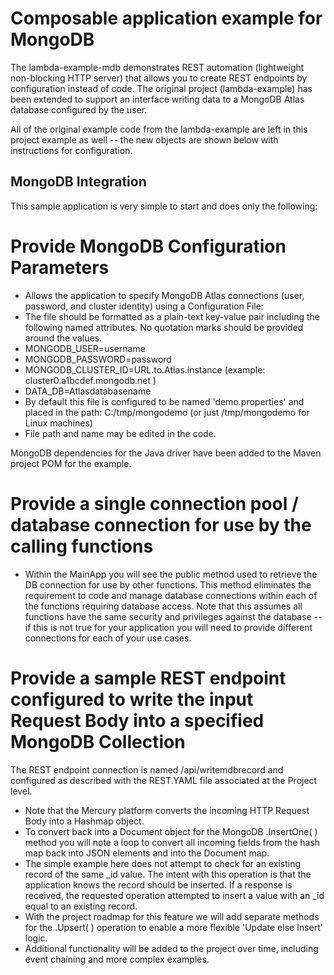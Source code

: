 # Composable application example for MongoDB

The lambda-example-mdb demonstrates REST automation (lightweight non-blocking HTTP server) that allows you
to create REST endpoints by configuration instead of code.  The original project (lambda-example) has been extended to support an interface writing data to a MongoDB Atlas database configured by the user.

All of the original example code from the lambda-example are left in this project example as well -- the new objects are shown below with instructions for configuration.

## MongoDB Integration

This sample application is very simple to start and does only the following:

# Provide MongoDB Configuration Parameters
- Allows the application to specify MongoDB Atlas connections (user, password, and cluster identity) using a Configuration File:
-   The file should be formatted as a plain-text key-value pair including the following named attributes.  No quotation marks should be provided around the values.
-   MONGODB_USER=username
-   MONGODB_PASSWORD=password
-   MONGODB_CLUSTER_ID=URL.to.Atlas.instance  (example: cluster0.a1bcdef.mongodb.net )
-   DATA_DB=Atlasdatabasename
-   By default this file is configured to be named 'demo.properties' and placed in the path: C:/tmp/mongodemo (or just /tmp/mongodemo for Linux machines)
-   File path and name may be edited in the code.

MongoDB dependencies for the Java driver have been added to the Maven project POM for the example.

# Provide a single connection pool / database connection for use by the calling functions
- Within the MainApp you will see the public method used to retrieve the DB connection for use by other functions.  This method eliminates the requirement to code and manage database connections within each of the functions requiring database access.  Note that this assumes all functions have the same security and privileges against the database -- if this is not true for your application you will need to provide different connections for each of your use cases.

# Provide a sample REST endpoint configured to write the input Request Body into a specified MongoDB Collection
The REST endpoint connection is named /api/writemdbrecord and configured as described with the REST.YAML file associated at the Project level.

- Note that the Mercury platform converts the incoming HTTP Request Body into a Hashmap object.
- To convert back into a Document object for the MongoDB .InsertOne( ) method you will note a loop to convert all incoming fields from the hash map back into JSON elements and into the Document map.
- The simple example here does not attempt to check for an existing record of the same \_id value.  The intent with this operation is that the application knows the record should be inserted.  If a <null> response is received, the requested operation attempted to insert a value with an \_id equal to an existing record.
- With the project roadmap for this feature we will add separate methods for the .Upsert( ) operation to enable a more flexible 'Update else Insert' logic.
- Additional functionality will be added to the project over time, including event chaining and more complex examples.
